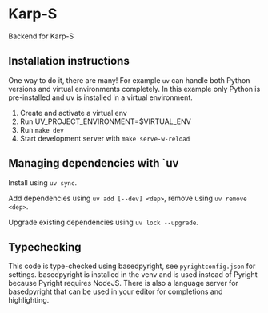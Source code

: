 # Karp-S

Backend for Karp-S

## Installation instructions

One way to do it, there are many! For example `uv` can handle both
Python versions and virtual environments completely. In this example
only Python is pre-installed and uv is installed in a virtual environment.

1. Create and activate a virtual env
2. Run UV_PROJECT_ENVIRONMENT=$VIRTUAL_ENV
3. Run `make dev`
4. Start development server with `make serve-w-reload`

## Managing dependencies with `uv

Install using `uv sync`.

Add dependencies using `uv add [--dev] <dep>`, remove using `uv remove <dep>`.

Upgrade existing dependencies using `uv lock --upgrade`.

## Typechecking

This code is type-checked using basedpyright, see `pyrightconfig.json` for settings.
basedpyright is installed in the venv and is used instead of Pyright because
Pyright requires NodeJS. There is also a language server for basedpyright that
can be used in your editor for completions and highlighting.

